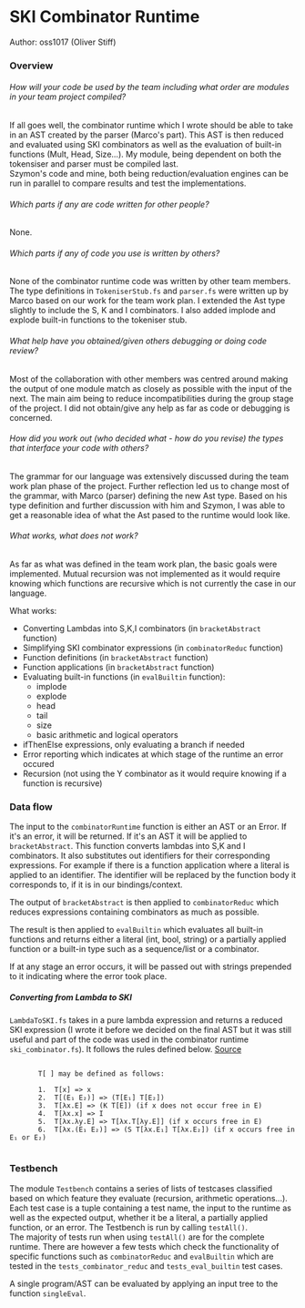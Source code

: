 ﻿# SKI Combinator Runtime

Author: oss1017 (Oliver Stiff)

### Overview

###### How will your code be used by the team including what order are modules in your team project compiled?
If all goes well, the combinator runtime which I wrote should be able to take in an AST created by the parser (Marco's part). 
This AST is then reduced and evaluated using SKI combinators as well as the evaluation of built-in functions (Mult, Head, Size...).
My module, being dependent on both the tokensiser and parser must be compiled last.   
Szymon's code and mine, both being reduction/evaluation engines can be run in parallel to compare results and test the implementations.  

###### Which parts if any are code written for other people?
None.   

###### Which parts if any of code you use is written by others?
None of the combinator runtime code was written by other team members. 
The type definitions in `TokeniserStub.fs` and `parser.fs` were written up by Marco based on our work for the team work plan. 
I extended the Ast type slightly to include the S, K and I combinators. 
I also added implode and explode built-in functions to the tokeniser stub.    


###### What help have you obtained/given others debugging or doing code review?
Most of the collaboration with other members was centred around making the output of one module match as closely as possible with the input of the next.
The main aim being to reduce incompatibilities during the group stage of the  project. 
I did not obtain/give any help as far as code or debugging is concerned.   


###### How did you work out (who decided what - how do you revise) the types that interface your code with others?
The grammar for our language was extensively discussed during the team work plan phase of the project. 
Further reflection led us to change most of the grammar, with Marco (parser) defining the new Ast type. 
Based on his type definition and further discussion with him and Szymon, I was able to get a reasonable idea of what the Ast pased to the runtime would look like.   


###### What works, what does not work?
As far as what was defined in the team work plan, the basic goals were implemented.
Mutual recursion was not implemented as it would require knowing which functions are recursive which is not currently the case in our language.  

What works:
- Converting Lambdas into S,K,I combinators (in `bracketAbstract` function)
- Simplifying SKI combinator expressions (in `combinatorReduc` function)
- Function definitions (in `bracketAbstract` function)
- Function applications (in `bracketAbstract` function)
- Evaluating built-in functions (in `evalBuiltin` function):  
    - implode
    - explode
    - head
    - tail
    - size
    - basic arithmetic and logical operators
- ifThenElse expressions, only evaluating a branch if needed
- Error reporting which indicates at which stage of the runtime an error occured
- Recursion (not using the Y combinator as it would require knowing if a function is recursive)   

### Data flow

The input to the `combinatorRuntime` function is either an AST or an Error. 
If it's an error, it will be returned. If it's an AST it will be applied to `bracketAbstract`.
This function converts lambdas into S,K and I combinators. 
It also substitutes out identifiers for their corresponding expressions. 
For example if there is a function application where a literal is applied to an identifier. 
The identifier will be replaced by the function body it corresponds to, if it is in our bindings/context.    

The output of `bracketAbstract` is then applied to `combinatorReduc` which reduces expressions containing combinators as much as possible.  
 
The result is then applied to `evalBuiltin` which evaluates all built-in functions and returns either a literal (int, bool, string) or 
a partially applied function or a built-in type such as a sequence/list or a combinator.   

If at any stage an error occurs, it will be passed out with strings prepended to it indicating where the error took place.   


##### Converting from Lambda to SKI

`LambdaToSKI.fs` takes in a pure lambda expression and returns a reduced SKI expression 
(I wrote it before we decided on the final AST but it was still useful and part of the code was used in the combinator runtime `ski_combinator.fs`).
It follows the rules defined below. [Source](https://en.wikipedia.org/wiki/Combinatory_logic)   


```
   
       T[ ] may be defined as follows:
   
       1.  T[x] => x
       2.  T[(E₁ E₂)] => (T[E₁] T[E₂])
       3.  T[λx.E] => (K T[E]) (if x does not occur free in E)
       4.  T[λx.x] => I
       5.  T[λx.λy.E] => T[λx.T[λy.E]] (if x occurs free in E)
       6.  T[λx.(E₁ E₂)] => (S T[λx.E₁] T[λx.E₂]) (if x occurs free in E₁ or E₂)
         
```

### Testbench

The module `Testbench` contains a series of lists of testcases classified based on which feature they evaluate (recursion, arithmetic operations...).
Each test case is a tuple containing a test name, the input to the runtime as well as the expected output,
whether it be a literal, a partially applied function, or an error. 
The Testbench is run by calling `testAll()`.  
The majority of tests run when using `testAll()` are for the complete runtime.
There are however a few tests which check the functionality of specific functions
 such as `combinatorReduc` and `evalBuiltin` which are tested in the 
`tests_combinator_reduc` and `tests_eval_builtin` test cases. 

A single program/AST can be evaluated by applying an input tree to the function `singleEval`.